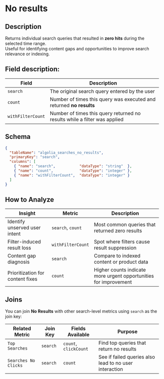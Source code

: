 # No results

## Description

Returns individual search queries that resulted in **zero hits** during the selected time range.  
Useful for identifying content gaps and opportunities to improve search relevance or indexing.

## Field description:

| Field               | Description                                                                 |
|---------------------|-----------------------------------------------------------------------------|
| `search`            | The original search query entered by the user                               |
| `count`             | Number of times this query was executed and returned **no results**         |
| `withFilterCount`   | Number of times this query returned no results while a filter was applied   |

## Schema

```json
{
  "tableName": "algolia_searches_no_results",
  "primaryKey": "search",
  "columns": [
    { "name": "search",           "dataType": "string"  },
    { "name": "count",            "dataType": "integer" },
    { "name": "withFilterCount",  "dataType": "integer" }
  ]
}
```

## How to Analyze

| Insight                          | Metric             | Description                                                                 |
|---------------------------------|---------------------|-----------------------------------------------------------------------------|
| Identify unserved user intent   | `search`, `count`  | Most common queries that returned zero results                              |
| Filter-induced result loss      | `withFilterCount`  | Spot where filters cause result suppression                                 |
| Content gap diagnosis           | `search`           | Compare to indexed content or product data                                  |
| Prioritization for content fixes| `count`            | Higher counts indicate more urgent opportunities for improvement            |

## Joins

You can join **No Results** with other search-level metrics using `search` as the join key:

| Related Metric        | Join Key | Fields Available        | Purpose                                                             |
|-----------------------|----------|--------------------------|---------------------------------------------------------------------|
| `Top Searches`        | `search` | `count`, `clickCount`    | Find top queries that return no results                             |
| `Searches No Clicks`  | `search` | `count`                  | See if failed queries also lead to no user interaction              |
